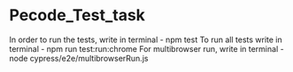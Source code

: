 # Pecode_Test_task
In order to run the tests, write in terminal - npm test
To run all tests write in terminal - npm run test:run:chrome
For multibrowser run, write in terminal - node cypress/e2e/multibrowserRun.js